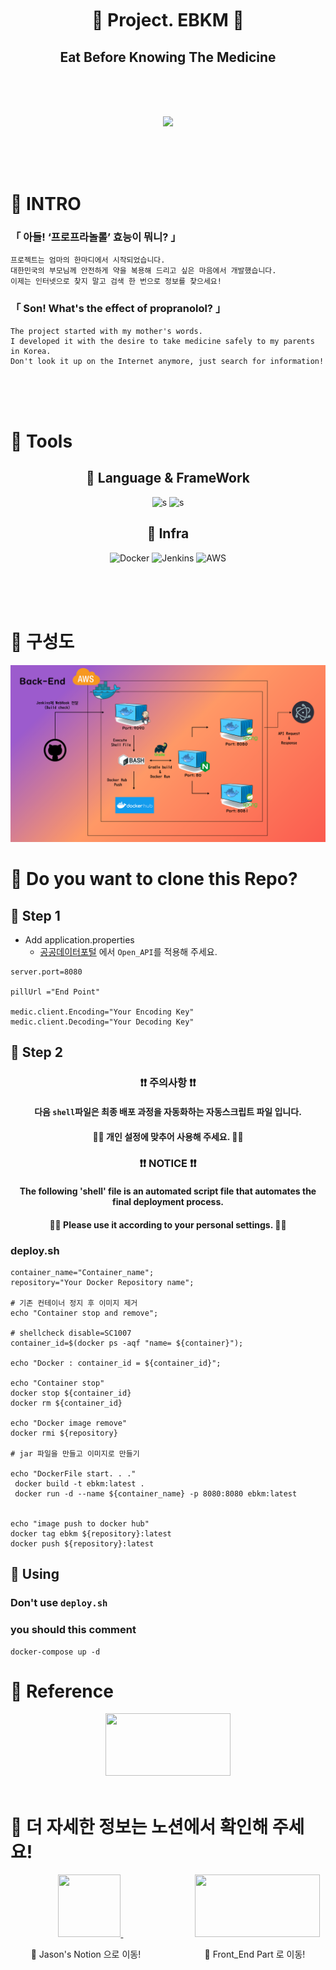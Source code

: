<br>
<br>
<br>

<div align="center">

# 💊 Project. EBKM 💊

## Eat Before Knowing The Medicine

<br>
<br>
<br>


![](presentation/pngegg.ico)

</div>
<br>
<br>
<br>

# 💊 INTRO
### 「 아들! ‘프로프라놀롤’ 효능이 뭐니? 」

    프로젝트는 엄마의 한마디에서 시작되었습니다.
    대한민국의 부모님께 안전하게 약을 복용해 드리고 싶은 마음에서 개발했습니다.
    이제는 인터넷으로 찾지 말고 검색 한 번으로 정보를 찾으세요!

### 「 Son! What's the effect of propranolol? 」

    The project started with my mother's words.
    I developed it with the desire to take medicine safely to my parents in Korea.
    Don't look it up on the Internet anymore, just search for information!

<br>
<br>
<br>

# 💊 Tools

<div align="center">

## 🍃 Language & FrameWork

![s](https://img.shields.io/badge/Java-ED8B00?style=for-the-badge&logo=java&logoColor=white)
![s](https://img.shields.io/badge/SPRINGBOOT-6DB33F?style=for-the-badge&logo=SPRINGBOOT&logoColor=white)
## 🍃 Infra

![Docker](https://img.shields.io/badge/docker-2496ED.svg?style=for-the-badge&logo=docker&logoColor=white)
![Jenkins](https://img.shields.io/badge/jenkins-D24939.svg?style=for-the-badge&logo=jenkins&logoColor=white)
![AWS](https://img.shields.io/badge/AWS-232F3E.svg?style=for-the-badge&logo=amazon-aws&logoColor=white)

</div>
<br>
<br>
<br>

# 💊 구성도

![BE](./presentation/BE.png)


# 💊 Do you want to clone this Repo?
## 🍃 Step 1
- Add application.properties
  - [공공데이터포털](https://www.data.go.kr/) 에서 `Open_API`를 적용해 주세요. 

```properties
server.port=8080

pillUrl ="End Point"

medic.client.Encoding="Your Encoding Key"
medic.client.Decoding="Your Decoding Key"
```


## 🍃 Step 2

<div align="center">

### ❗❗ 주의사항 ❗❗

#### 다음 `shell`파일은 최종 배포 과정을 자동화하는 자동스크립트 파일 입니다.
#### 🙅‍♂️ 개인 설정에 맞추어 사용해 주세요. 🙅‍♂️

### ❗❗ NOTICE ❗❗


#### The following 'shell' file is an automated script file that automates the final deployment process.

#### 🙅‍♂️  Please use it according to your personal settings. 🙅‍♂️
</div>

### deploy.sh

```shell
container_name="Container_name";
repository="Your Docker Repository name";

# 기존 컨테이너 정지 후 이미지 제거
echo "Container stop and remove";

# shellcheck disable=SC1007
container_id=$(docker ps -aqf "name= ${container}");

echo "Docker : container_id = ${container_id}";

echo "Container stop"
docker stop ${container_id}
docker rm ${container_id}

echo "Docker image remove"
docker rmi ${repository}

# jar 파일을 만들고 이미지로 만들기

echo "DockerFile start. . ."
 docker build -t ebkm:latest .
 docker run -d --name ${container_name} -p 8080:8080 ebkm:latest


echo "image push to docker hub"
docker tag ebkm ${repository}:latest
docker push ${repository}:latest

```

## 🍃 Using
### Don't use `deploy.sh`
### you should this comment

```
docker-compose up -d
```

# 💊 Reference
<div align="center">

<img width="200" height="100" src="https://openmate-on.com/data-on/upload/origin-site-logo/%EA%B3%B5%EA%B3%B5%EB%8D%B0%EC%9D%B4%ED%84%B0%ED%8F%AC%ED%84%B8.png">


</div>

<br>

# 💊 더 자세한 정보는 노션에서 확인해 주세요!

<div align="center">
&nbsp;&nbsp;&nbsp;&nbsp;&nbsp;&nbsp;&nbsp;&nbsp;&nbsp;&nbsp;&nbsp;&nbsp;&nbsp;&nbsp;&nbsp;&nbsp;
<a href="https://json0506.notion.site/EBKM-c2fde8692fec4cafb1ac7c647adb7598">
<img width="100" height="100" src="https://www.inthenews.co.kr/data/photos/uploads/2020/08/%EC%9D%B4%EB%AF%B8%EC%A7%80-%EB%85%B8%EC%85%98-%EB%A1%9C%EA%B3%A0.jpg">
</a>
&nbsp;&nbsp;&nbsp;&nbsp;&nbsp;&nbsp;&nbsp;&nbsp;&nbsp;&nbsp;&nbsp;&nbsp;&nbsp;&nbsp;&nbsp;&nbsp;&nbsp;&nbsp;&nbsp;&nbsp;&nbsp;&nbsp;&nbsp;&nbsp;&nbsp;&nbsp;&nbsp;&nbsp;
<a href="https://github.com/KIM-JS-95/PillInfoservice_FE">
<img width="200" height="100" src="https://velog.velcdn.com/images/gil0127/post/857b454c-74a1-4fbc-b00f-3d0aff6f1a55/111111111.png">
</a>

🔺 Jason's Notion 으로 이동! &nbsp;&nbsp;&nbsp;&nbsp;&nbsp;&nbsp;&nbsp;&nbsp;&nbsp;&nbsp;&nbsp;&nbsp;&nbsp;&nbsp;&nbsp;&nbsp;&nbsp;&nbsp;&nbsp;&nbsp;&nbsp;&nbsp;&nbsp;&nbsp; 🔺 Front_End Part 로 이동!

</div>